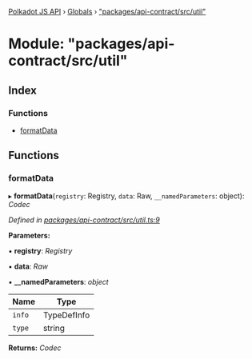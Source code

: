 [Polkadot JS API](../README.md) › [Globals](../globals.md) › ["packages/api-contract/src/util"](_packages_api_contract_src_util_.md)

# Module: "packages/api-contract/src/util"

## Index

### Functions

* [formatData](_packages_api_contract_src_util_.md#formatdata)

## Functions

###  formatData

▸ **formatData**(`registry`: Registry, `data`: Raw, `__namedParameters`: object): *Codec*

*Defined in [packages/api-contract/src/util.ts:9](https://github.com/polkadot-js/api/blob/cab338e26d/packages/api-contract/src/util.ts#L9)*

**Parameters:**

▪ **registry**: *Registry*

▪ **data**: *Raw*

▪ **__namedParameters**: *object*

Name | Type |
------ | ------ |
`info` | TypeDefInfo |
`type` | string |

**Returns:** *Codec*
